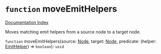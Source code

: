 # `function` moveEmitHelpers

[Documentation Index](../README.md)

Moves matching emit helpers from a source node to a target node.

`function` moveEmitHelpers(source: [Node](../private.interface.Node/README.md), target: [Node](../private.interface.Node/README.md), predicate: (helper: [EmitHelper](../private.type.EmitHelper/README.md)) => `boolean`): `void`